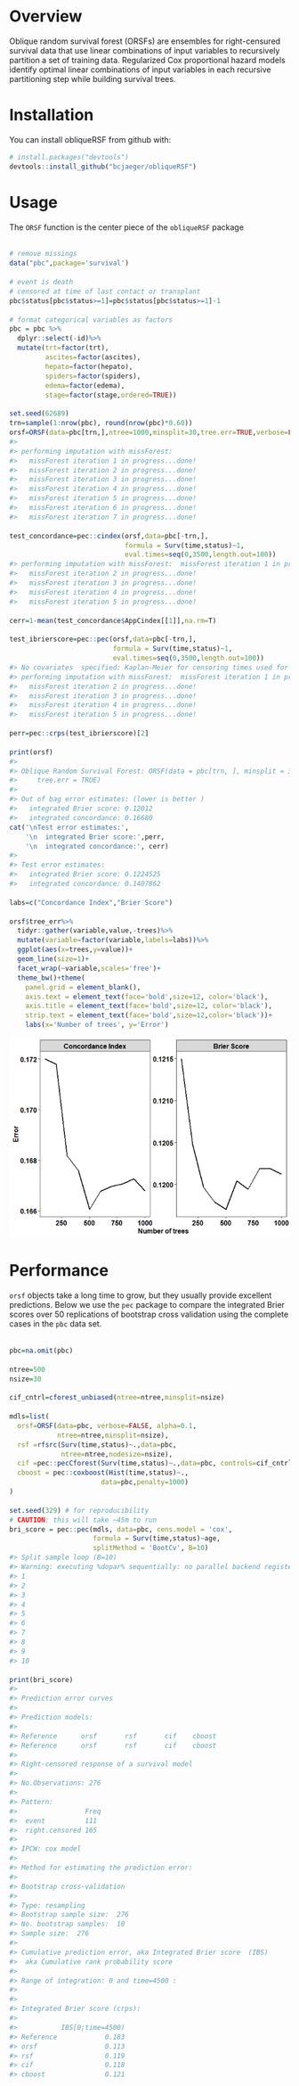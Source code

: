 
<!-- README.md is generated from README.Rmd. Please edit that file -->
Overview
========

Oblique random survival forest (ORSFs) are ensembles for right-censured survival data that use linear combinations of input variables to recursively partition a set of training data. Regularized Cox proportional hazard models identify optimal linear combinations of input variables in each recursive partitioning step while building survival trees.

Installation
============

You can install obliqueRSF from github with:

``` r
# install.packages("devtools")
devtools::install_github("bcjaeger/obliqueRSF")
```

Usage
=====

The `ORSF` function is the center piece of the `obliqueRSF` package

``` r

# remove missings
data("pbc",package='survival')

# event is death
# censored at time of last contact or transplant
pbc$status[pbc$status>=1]=pbc$status[pbc$status>=1]-1

# format categorical variables as factors
pbc = pbc %>% 
  dplyr::select(-id)%>%
  mutate(trt=factor(trt),
         ascites=factor(ascites),
         hepato=factor(hepato),
         spiders=factor(spiders),
         edema=factor(edema),
         stage=factor(stage,ordered=TRUE))

set.seed(62689)
trn=sample(1:nrow(pbc), round(nrow(pbc)*0.60))
orsf=ORSF(data=pbc[trn,],ntree=1000,minsplit=30,tree.err=TRUE,verbose=FALSE)
#> 
#> performing imputation with missForest:
#>   missForest iteration 1 in progress...done!
#>   missForest iteration 2 in progress...done!
#>   missForest iteration 3 in progress...done!
#>   missForest iteration 4 in progress...done!
#>   missForest iteration 5 in progress...done!
#>   missForest iteration 6 in progress...done!
#>   missForest iteration 7 in progress...done!

test_concordance=pec::cindex(orsf,data=pbc[-trn,],
                             formula = Surv(time,status)~1,
                             eval.times=seq(0,3500,length.out=100))
#> performing imputation with missForest:  missForest iteration 1 in progress...done!
#>   missForest iteration 2 in progress...done!
#>   missForest iteration 3 in progress...done!
#>   missForest iteration 4 in progress...done!
#>   missForest iteration 5 in progress...done!

cerr=1-mean(test_concordance$AppCindex[[1]],na.rm=T)

test_ibrierscore=pec::pec(orsf,data=pbc[-trn,],
                          formula = Surv(time,status)~1,
                          eval.times=seq(0,3500,length.out=100))
#> No covariates  specified: Kaplan-Meier for censoring times used for weighting.
#> performing imputation with missForest:  missForest iteration 1 in progress...done!
#>   missForest iteration 2 in progress...done!
#>   missForest iteration 3 in progress...done!
#>   missForest iteration 4 in progress...done!
#>   missForest iteration 5 in progress...done!

perr=pec::crps(test_ibrierscore)[2]

print(orsf)
#> 
#> Oblique Random Survival Forest: ORSF(data = pbc[trn, ], minsplit = 30, ntree = 1000, verbose = FALSE, 
#>     tree.err = TRUE)
#> 
#> Out of bag error estimates: (lower is better )
#>   integrated Brier score: 0.12012 
#>   integrated concordance: 0.16680
cat('\nTest error estimates:',
    '\n  integrated Brier score:',perr,
    '\n  integrated concordance:', cerr)
#> 
#> Test error estimates: 
#>   integrated Brier score: 0.1224525 
#>   integrated concordance: 0.1407862

labs=c("Concordance Index","Brier Score")

orsf$tree_err%>%
  tidyr::gather(variable,value,-trees)%>%
  mutate(variable=factor(variable,labels=labs))%>%
  ggplot(aes(x=trees,y=value))+
  geom_line(size=1)+
  facet_wrap(~variable,scales='free')+
  theme_bw()+theme(
    panel.grid = element_blank(),
    axis.text = element_text(face='bold',size=12, color='black'),
    axis.title = element_text(face='bold',size=12, color='black'),
    strip.text = element_text(face='bold',size=12,color='black'))+
    labs(x='Number of trees', y='Error')
```

![](README-usage-1.png)

Performance
===========

`orsf` objects take a long time to grow, but they usually provide excellent predictions. Below we use the `pec` package to compare the integrated Brier scores over 50 replications of bootstrap cross validation using the complete cases in the `pbc` data set.

``` r

pbc=na.omit(pbc)

ntree=500
nsize=30

cif_cntrl=cforest_unbiased(ntree=ntree,minsplit=nsize)

mdls=list(
  orsf=ORSF(data=pbc, verbose=FALSE, alpha=0.1,
            ntree=ntree,minsplit=nsize),
  rsf =rfsrc(Surv(time,status)~.,data=pbc,
             ntree=ntree,nodesize=nsize),
  cif =pec::pecCforest(Surv(time,status)~.,data=pbc, controls=cif_cntrl),
  cboost = pec::coxboost(Hist(time,status)~.,
                       data=pbc,penalty=1000)
)

set.seed(329) # for reproducibility
# CAUTION: this will take ~45m to run
bri_score = pec::pec(mdls, data=pbc, cens.model = 'cox',
                     formula = Surv(time,status)~age, 
                     splitMethod = 'BootCv', B=10)
#> Split sample loop (B=10)
#> Warning: executing %dopar% sequentially: no parallel backend registered
#> 1
#> 2
#> 3
#> 4
#> 5
#> 6
#> 7
#> 8
#> 9
#> 10

print(bri_score)
#> 
#> Prediction error curves
#> 
#> Prediction models:
#> 
#> Reference      orsf       rsf       cif    cboost 
#> Reference      orsf       rsf       cif    cboost 
#> 
#> Right-censored response of a survival model
#> 
#> No.Observations: 276 
#> 
#> Pattern:
#>                 Freq
#>  event          111 
#>  right.censored 165 
#> 
#> IPCW: cox model
#> 
#> Method for estimating the prediction error:
#> 
#> Bootstrap cross-validation
#> 
#> Type: resampling
#> Bootstrap sample size:  276 
#> No. bootstrap samples:  10 
#> Sample size:  276 
#> 
#> Cumulative prediction error, aka Integrated Brier score  (IBS)
#>  aka Cumulative rank probability score
#> 
#> Range of integration: 0 and time=4500 :
#> 
#> 
#> Integrated Brier score (crps):
#> 
#>           IBS[0;time=4500)
#> Reference            0.183
#> orsf                 0.113
#> rsf                  0.119
#> cif                  0.118
#> cboost               0.121
```
